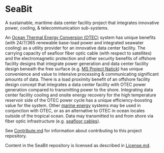 # SeaBit
A sustainable, maritime data center facility project that integrates innovative power, cooling, & telecommunication sub-systems.

An [Ocean Thermal Energy Conversion (OTEC)](https://en.wikipedia.org/wiki/Ocean_thermal_energy_conversion) system has unique benefits (with 24/7/365 renewable base-load power and integrated seawater cooling) as a utility provider for an innovative data center facility.  The carrying capacity of seafloor fiber optic cable (with respect to satellites) and the electromagnetic protection and other security benefits of offshore facility designs that integrate power generation and data center facility design beneath the free surface (e.g. [MS Project Natick](http://natick.research.microsoft.com/)) has unique convenience and value to intensive processing & communicating significant amounts of data.  There is a load proximity benefit of an offshore facility design concept that integrates a data center facility with OTEC power generation compared to transmitting power to the shore.  Integrating data center facility cooling and onsite energy recovery for the high temperature reservoir side of the OTEC power cycle has a unique efficiency-boosting value for the system. Other [marine energy](https://en.wikipedia.org/wiki/Marine_energy) systems may be used in conjunction with OTEC, or as an alternative to OTEC in ocean locales outside of the tropical ocean.  Data may transmitted to and from shore via fiber optic infrastructure (e.g. [seafloor cables](http://submarine-cable-map-2016.telegeography.com/)).

See [Contribute.md](https://github.com/BEICBIM/SeaBit/blob/master/Contribute.md) for information about contributing to this project repository.

Content in the SeaBit repository is licensed as described in [License.md](https://github.com/BEICBIM/SeaBit/blob/master/License.md).
